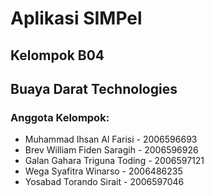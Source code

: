 # Aplikasi SIMPel
## Kelompok B04
## Buaya Darat Technologies

### Anggota Kelompok:
- Muhammad Ihsan Al Farisi - 2006596693
- Brev William Fiden Saragih - 2006596926
- Galan Gahara Triguna Toding - 2006597121
- Wega Syafitra Winarso - 2006486235
- Yosabad Torando Sirait - 2006597046

